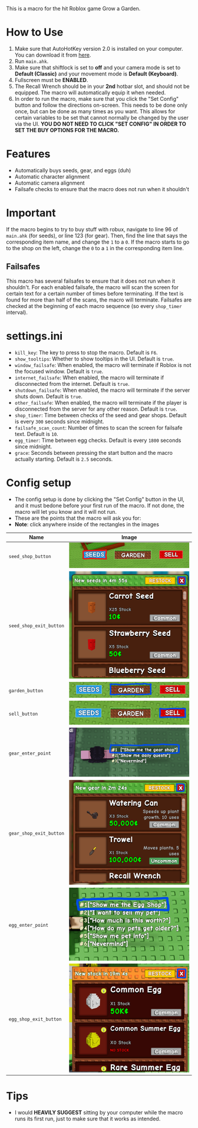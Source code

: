 This is a macro for the hit Roblox game Grow a Garden.
# How to Use
1. Make sure that AutoHotKey version 2.0 is installed on your computer. You can download it from [here](https://www.autohotkey.com/).
2. Run `main.ahk`.
3. Make sure that shiftlock is set to **off** and your camera mode is set to **Default (Classic)** and your movement mode is **Default (Keyboard)**.
4. Fullscreen must be **ENABLED**.
5. The Recall Wrench should be in your **2nd** hotbar slot, and should not be equipped. The macro will automatically equip it when needed.
6. In order to run the macro, make sure that you click the "Set Config" button and follow the directions on-screen. This needs to be done only once, but can be done as many times as you want. This allows for certain variables to be set that cannot normally be changed by the user via the UI. **YOU DO NOT NEED TO CLICK "SET CONFIG" IN ORDER TO SET THE BUY OPTIONS FOR THE MACRO.**
# Features
* Automatically buys seeds, gear, and eggs (duh)
* Automatic character alignment
* Automatic camera alignment
* Failsafe checks to ensure that the macro does not run when it shouldn't
# Important
If the macro begins to try to buy stuff with robux, navigate to line 96 of `main.ahk` (for seeds), or line 123 (for gear). Then, find the line that says the corresponding item name, and change the `1` to a `0`. If the macro starts to go to the shop on the left, change the `0` to a `1` in the corresponding item line.
## Failsafes
This macro has several failsafes to ensure that it does not run when it shouldn't. For each enabled failsafe, the macro will scan the screen for certain text for a certain number of times before terminating. If the text is found for more than half of the scans, the macro will terminate. Failsafes are checked at the beginning of each macro sequence (so every `shop_timer` interval).
# settings.ini
* `kill_key`: The key to press to stop the macro. Default is `F6`.
* `show_tooltips`: Whether to show tooltips in the UI. Default is `true`.
* `window_failsafe`: When enabled, the macro will terminate if Roblox is not the focused window. Default is `true`.
* `internet_failsafe`: When enabled, the macro will terminate if disconnected from the internet. Default is `true`.
* `shutdown_failsafe`: When enabled, the macro will terminate if the server shuts down. Default is `true`.
* `other_failsafe`: When enabled, the macro will terminate if the player is disconnected from the server for any other reason. Default is `true`.
* `shop_timer`: Time between checks of the seed and gear shops. Default is every `300` seconds since midnight.
* `failsafe_scan_count`: Number of times to scan the screen for failsafe text. Default is `10`.
* `egg_timer`: Time between egg checks. Default is every `1800` seconds since midnight.
* `grace`: Seconds between pressing the start button and the macro actually starting. Default is `2.5` seconds.
# Config setup
* The config setup is done by clicking the "Set Config" button in the UI, and it must bedone before your first run of the macro. If not done, the macro will let you know and it will not run.
* These are the points that the macro will ask you for:
* **Note**: click anywhere inside of the rectangles in the images

| Name                    | Image                                                                              |
|-------------------------|------------------------------------------------------------------------------------|
| `seed_shop_button`      | ![seed_shop_button](./imgs/seed_shop_button.png "Seed Shop Button")                |
| `seed_shop_exit_button` | ![seed_shop_exit_button](./imgs/seed_shop_exit_button.png "Seed Shop Exit Button") |
| `garden_button`         | ![garden_button](./imgs/garden_button.png "Garden Button")                         |
| `sell_button`           | ![sell_button](./imgs/sell_button.png "Sell Button")                               |
| `gear_enter_point`      | ![gear_enter_point](./imgs/gear_enter_point.png "Gear Enter Point")                |
| `gear_shop_exit_button` | ![gear_shop_exit_button](./imgs/gear_shop_exit_button.png "Gear Shop Exit Button") |
| `egg_enter_point`       | ![egg_enter_point](./imgs/egg_enter_point.png "Egg Shop Enter Point")              |
| `egg_shop_exit_button`  | ![egg_shop_exit_button](./imgs/egg_shop_exit_button.png "Egg Shop Exit Button")    |

# Tips
* I would **HEAVILY SUGGEST** sitting by your computer while the macro runs its first run, just to make sure that it works as intended.
